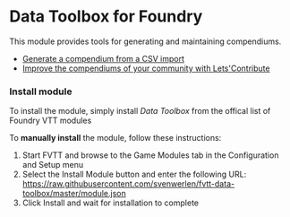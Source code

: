 # Data Toolbox for Foundry

This module provides tools for generating and maintaining compendiums.

* [Generate a compendium from a CSV import](doc/csv-importer.md)
* [Improve the compendiums of your community with Lets'Contribute](doc/letscontribute/)


### Install module

To install the module, simply install *Data Toolbox* from the offical list of Foundry VTT modules

To **manually install** the module, follow these instructions:

1. Start FVTT and browse to the Game Modules tab in the Configuration and Setup menu
2. Select the Install Module button and enter the following URL: https://raw.githubusercontent.com/svenwerlen/fvtt-data-toolbox/master/module.json
3. Click Install and wait for installation to complete 
